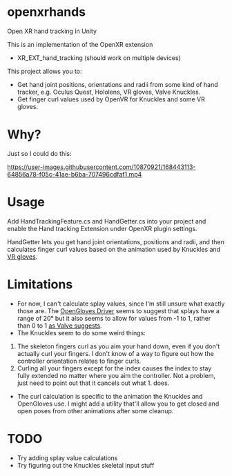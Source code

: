 # openxrhands
Open XR hand tracking in Unity

This is an implementation of the OpenXR extension
- XR_EXT_hand_tracking (should work on multiple devices)

This project allows you to:
- Get hand joint positions, orientations and radii from some kind of hand tracker, e.g. Oculus Quest, Hololens, VR gloves, Valve Knuckles. 
- Get finger curl values used by OpenVR for Knuckles and some VR gloves.

# Why?
Just so I could do this:

https://user-images.githubusercontent.com/10870921/168443113-64856a78-f05c-41ae-b6ba-707496cdfaf1.mp4

# Usage
Add HandTrackingFeature.cs and HandGetter.cs into your project and enable the Hand tracking Extension under OpenXR plugin settings.

HandGetter lets you get hand joint orientations, positions and radii, and then calculates finger curl values based on the animation used by Knuckles and [VR gloves](https://github.com/LucidVR/opengloves-driver/tree/develop/openglove/resources/anims).

# Limitations
- For now, I can't calculate splay values, since I'm still unsure what exactly those are. The [OpenGloves Driver](https://github.com/LucidVR/opengloves-driver/blob/763b6e9e90dcf44f1161a965ccc595e5f725f0b8/src/Bones.cpp#L181) seems to suggest that splays have a range of 20° but it also seems to allow for values from -1 to 1, rather than 0 to 1 [as Valve suggests](https://valvesoftware.github.io/steamvr_unity_plugin/articles/Skeleton-Input.html#finger-curls).
- The Knuckles seem to do some weird things:
1. The skeleton fingers curl as you aim your hand down, even if you don't actually curl your fingers. I don't know of a way to figure out how the controller orientation relates to finger curls.
2. Curling all your fingers except for the index causes the index to stay fully extended no matter where you aim the controller. Not a problem, just need to point out that it cancels out what 1. does.
- The curl calculation is specific to the animation the Knuckles and OpenGloves use. I might add a utility that'll allow you to get closed and open poses from other animations after some cleanup.

# TODO
- Try adding splay value calculations 
- Try figuring out the Knuckles skeletal input stuff
